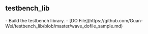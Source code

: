<h2>testbench_lib</h2>
- Build the testbench library.
- [DO File](https://github.com/Guan-Wei/testbench_lib/blob/master/wave_dofile_sample.md)
